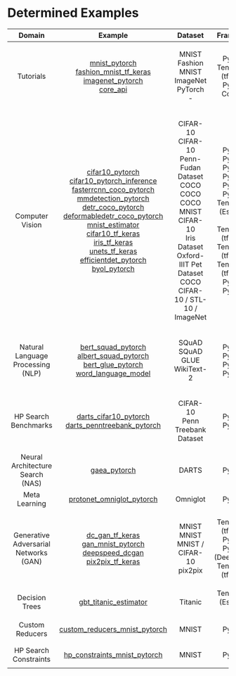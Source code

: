 # Determined Examples
| Domain | Example | Dataset | Framework |
|:------:|:-----:|:-------:|:------------------:|
| Tutorials | <p>[mnist_pytorch](tutorials/mnist_pytorch)<br>[fashion_mnist_tf_keras](tutorials/fashion_mnist_tf_keras)<br>[imagenet_pytorch](tutorials/imagenet_pytorch)<br>[core_api](tutorials/core_api)</p> | <p>MNIST<br>Fashion MNIST <br>ImageNet PyTorch<br>-</p> | <p>PyTorch<br>TensorFlow (tf.keras) <br>PyTorch<br>Core API</p> |
| Computer Vision | <p>[cifar10_pytorch](computer_vision/cifar10_pytorch)<br>[cifar10_pytorch_inference](computer_vision/cifar10_pytorch_inference)<br>[fasterrcnn_coco_pytorch](computer_vision/fasterrcnn_coco_pytorch)<br>[mmdetection_pytorch](computer_vision/mmdetection_pytorch)<br>[detr_coco_pytorch](computer_vision/detr_coco_pytorch)<br>[deformabledetr_coco_pytorch](computer_vision/deformabledetr_coco_pytorch)<br>[mnist_estimator](computer_vision/mnist_estimator)<br>[cifar10_tf_keras](computer_vision/cifar10_tf_keras)<br>[iris_tf_keras](computer_vision/iris_tf_keras)<br>[unets_tf_keras](computer_vision/unets_tf_keras)<br>[efficientdet_pytorch](computer_vision/efficientdet_pytorch)<br>[byol_pytorch](computer_vision/byol_pytorch)</p> | <p>CIFAR-10<br>CIFAR-10<br>Penn-Fudan Dataset<br>COCO<br>COCO<br>COCO<br>MNIST<br>CIFAR-10<br>Iris Dataset<br>Oxford-IIIT Pet Dataset<br>COCO<br> CIFAR-10 / STL-10 / ImageNet</p> | <p>PyTorch<br>PyTorch<br>PyTorch<br>PyTorch<br>PyTorch<br>PyTorch<br>TensorFlow (Estimator API)<br>TensorFlow (tf.keras)<br>TensorFlow (tf.keras)<br>TensorFlow (tf.keras)<br>PyTorch<br>PyTorch</p> |
| Natural Language Processing (NLP) | <p>[bert_squad_pytorch](nlp/bert_squad_pytorch)<br>[albert_squad_pytorch](nlp/albert_squad_pytorch)<br>[bert_glue_pytorch](nlp/bert_glue_pytorch)<br>[word_language_model](nlp/word_language_model)</p> | <p>SQuAD<br>SQuAD<br>GLUE<br>WikiText-2</p> | <p>PyTorch<br>PyTorch<br>PyTorch<br>PyTorch</p> |
| HP Search Benchmarks |  <p>[darts_cifar10_pytorch](hp_search_benchmarks/darts_cifar10_pytorch)<br>[darts_penntreebank_pytorch](hp_search_benchmarks/darts_penntreebank_pytorch)</p> |  <p>CIFAR-10<br>Penn Treebank Dataset</p> |  <p>PyTorch<br>PyTorch</p> |
| Neural Architecture Search (NAS)  | [gaea_pytorch](nas/gaea_pytorch) | DARTS | PyTorch |
| Meta Learning | [protonet_omniglot_pytorch](meta_learning/protonet_omniglot_pytorch) | Omniglot | PyTorch |
| Generative Adversarial Networks (GAN) | <p>[dc_gan_tf_keras](gan/dcgan_tf_keras)<br>[gan_mnist_pytorch](gan/gan_mnist_pytorch)<br>[deepspeed_dcgan](deepspeed/deepspeed_dcgan)<br>[pix2pix_tf_keras](gan/pix2pix_tf_keras)</p> | <p>MNIST<br>MNIST<br>MNIST / CIFAR-10<br>pix2pix</p> | <p>TensorFlow (tf.keras)<br>PyTorch<br>PyTorch (DeepSpeed)<br>TensorFlow (tf.keras)</p> |
| Decision Trees  | [gbt_titanic_estimator](decision_trees/gbt_titanic_estimator) | Titanic | TensorFlow (Estimator API) |
| Custom Reducers | <p>[custom_reducers_mnist_pytorch](features/custom_reducers_mnist_pytorch)</p> | <p>MNIST</p> | <p>PyTorch</p> |
| HP Search Constraints | <p>[hp_constraints_mnist_pytorch](features/hp_constraints_mnist_pytorch)</p> | <p>MNIST</p> | <p>PyTorch</p> |
